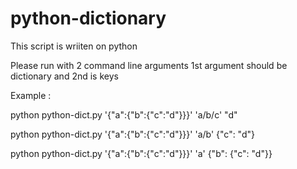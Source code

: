 # python-dictionary

This script is wriiten on python 

Please run with 2 command line arguments 1st argument should be dictionary and 2nd is keys

Example :

python python-dict.py '{"a":{"b":{"c":"d"}}}' 'a/b/c'
"d"

python python-dict.py '{"a":{"b":{"c":"d"}}}' 'a/b'
{"c": "d"}

python python-dict.py '{"a":{"b":{"c":"d"}}}' 'a'
{"b": {"c": "d"}}


